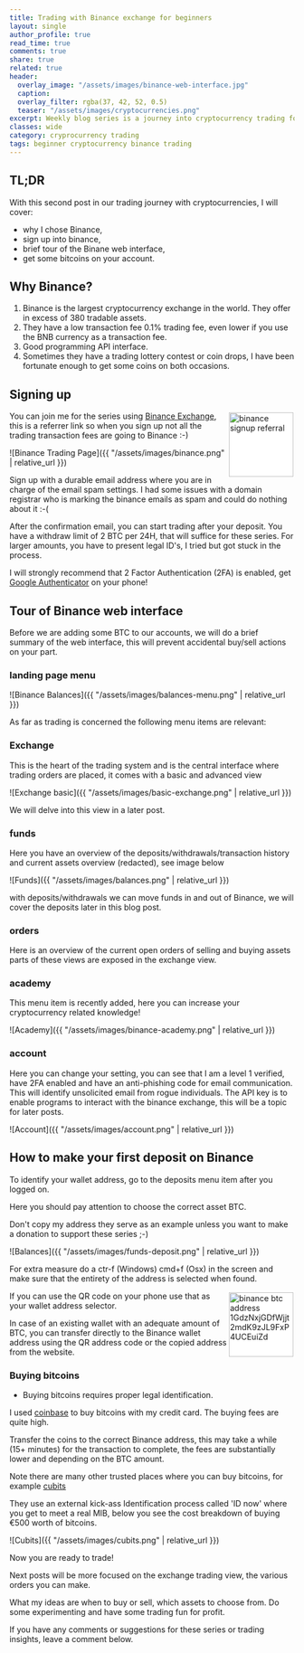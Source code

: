 ```yaml
---
title: Trading with Binance exchange for beginners
layout: single
author_profile: true
read_time: true
comments: true
share: true
related: true
header:
  overlay_image: "/assets/images/binance-web-interface.jpg"
  caption: 
  overlay_filter: rgba(37, 42, 52, 0.5)
  teaser: "/assets/images/cryptocurrencies.png"
excerpt: Weekly blog series is a journey into cryptocurrency trading for beginners, this week up and running with Binance.
classes: wide
category: cryprocurrency trading
tags: beginner cryptocurrency binance trading
---
```

## TL;DR
With this second post in our trading journey with cryptocurrencies, I will cover:

* why I chose Binance,
* sign up into binance,
* brief tour of the Binane web interface,
* get some bitcoins on your account.

## Why Binance?

1. Binance is the largest cryptocurrency exchange in the world. They offer in excess of 380 tradable assets.
2. They have a low transaction fee 0.1% trading fee, even lower if you use the BNB currency as a transaction fee.
3. Good programming API interface.
4. Sometimes they have a trading lottery contest or coin drops, I have been fortunate enough to get some coins on both occasions.

## Signing up

<img class="img-left" style="background-color:white;padding:2px;width:114px;float:right" titel="binance signup referral" alt="binance signup referral" src="/assets/images/qr.jpg"/>

You can join me for the series using [Binance Exchange](https://www.binance.com/?ref=35360148), 
this is a referrer link so when you sign up not all the trading transaction fees are going to Binance :-)

![Binance Trading Page]({{ "/assets/images/binance.png" | relative_url }})

Sign up with a durable email address where you are in charge of the email spam settings. I had some issues with a domain registrar who is marking the binance emails as spam and could do nothing about it :-(

After the confirmation email, you can start trading after your deposit. 
You have a withdraw limit of 2 BTC per 24H, that will suffice for these series.
For larger amounts, you have to present legal ID's, I tried but got stuck in the process.

I will strongly recommend that 2 Factor Authentication (2FA) is enabled, get [Google Authenticator](https://support.binance.com/hc/en-us/articles/115000433432-Google-Guide-2FA) on your phone!

## Tour of Binance web interface

Before we are adding some BTC to our accounts, we will do a brief summary of the web interface, this will prevent accidental buy/sell actions on your part.

### landing page menu

![Binance Balances]({{ "/assets/images/balances-menu.png" | relative_url }})

As far as trading is concerned the following menu items are relevant:

### Exchange
This is the heart of the trading system and is the central interface where trading orders are placed, it comes with a basic and advanced view

![Exchange basic]({{ "/assets/images/basic-exchange.png" | relative_url }})

We will delve into this view in a later post.

### funds
Here you have an overview of the deposits/withdrawals/transaction history and current assets overview (redacted), see image below

![Funds]({{ "/assets/images/balances.png" | relative_url }})

with deposits/withdrawals we can move funds in and out of Binance, we will cover the deposits later in this blog post.

### orders
Here is an overview of the current open orders of selling and buying assets parts of these views are exposed in the exchange view.

### academy
This menu item is recently added, here you can increase your cryptocurrency related knowledge!

![Academy]({{ "/assets/images/binance-academy.png" | relative_url }})

### account
Here you can change your setting, you can see that I am a level 1 verified, have 2FA enabled and have an anti-phishing code for email communication. 
This will identify unsolicited email from rogue individuals. The API key is to enable programs to interact with the binance exchange, this will be a topic for later posts.

![Account]({{ "/assets/images/account.png" | relative_url }})


## How to make your first deposit on Binance

To identify your wallet address, go to the deposits menu item after you logged on.

Here you should pay attention to choose the correct asset BTC.

Don't copy my address they serve as an example unless you want to make a donation to support these series ;-)

![Balances]({{ "/assets/images/funds-deposit.png" | relative_url }})

For extra measure do a ctr-f (Windows) cmd+f (Osx) in the screen and make sure that the entirety of the address is selected when found.


<img class="img-left" style="background-color:white;padding:2px;width:114px;float:right" titel="binance BTC address" alt="binance btc address 1GdzNxjGDfWjjt2mdK9zJL9FxP4UCEuiZd" src="/assets/images/btc-deposit-address.png"/>

If you can use the QR code on your phone use that as your wallet address selector.

In case of an existing wallet with an adequate amount of BTC, you can transfer directly to the Binance wallet address using the QR address code or the copied address from the website.

### Buying bitcoins

* Buying bitcoins requires proper legal identification.

I used [coinbase](https://www.coinbase.com) to buy bitcoins with my credit card. The buying fees are quite high.

Transfer the coins to the correct Binance address, this may take a while (15+ minutes) for the transaction to complete, the fees are substantially lower and depending on the BTC amount.

Note there are many other trusted places where you can buy bitcoins, for example [cubits](https://cubits.com/)

They use an external kick-ass Identification process called 'ID now' where you get to meet a real MIB, below you see the cost breakdown of buying €500 worth of bitcoins.

![Cubits]({{ "/assets/images/cubits.png" | relative_url }})

Now you are ready to trade!

Next posts will be more focused on the exchange trading view, the various orders you can make. 

What my ideas are when to buy or sell, which assets to choose from. Do some experimenting and have some trading fun for profit.

If you have any comments or suggestions for these series or trading insights, leave a comment below.